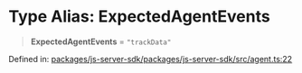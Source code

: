 # Type Alias: ExpectedAgentEvents

> **ExpectedAgentEvents** = `"trackData"`

Defined in: [packages/js-server-sdk/packages/js-server-sdk/src/agent.ts:22](https://github.com/fishjam-cloud/js-server-sdk/blob/e133f8a6825619e67537d43e8483134d23c7dce1/packages/js-server-sdk/src/agent.ts#L22)
